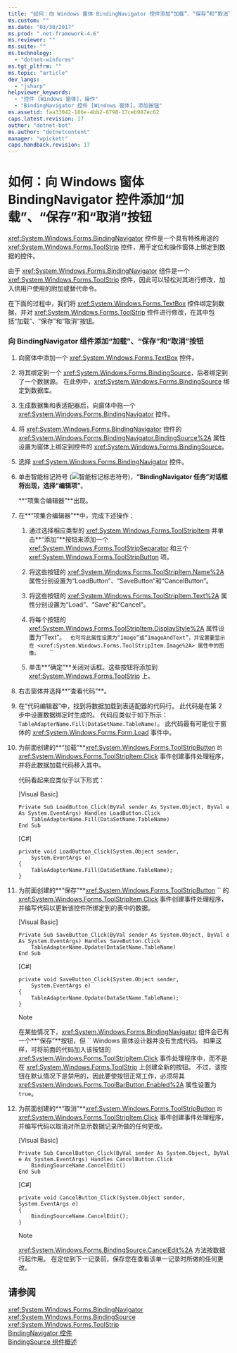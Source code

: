 ```yaml
---
title: "如何：向 Windows 窗体 BindingNavigator 控件添加“加载”、“保存”和“取消”按钮 | Microsoft Docs"
ms.custom: ""
ms.date: "03/30/2017"
ms.prod: ".net-framework-4.6"
ms.reviewer: ""
ms.suite: ""
ms.technology: 
  - "dotnet-winforms"
ms.tgt_pltfrm: ""
ms.topic: "article"
dev_langs: 
  - "jsharp"
helpviewer_keywords: 
  - "控件 [Windows 窗体]，操作"
  - "BindingNavigator 控件 [Windows 窗体]，添加按钮"
ms.assetid: faa33042-186e-4bb2-8798-17ceb987ec62
caps.latest.revision: 17
author: "dotnet-bot"
ms.author: "dotnetcontent"
manager: "wpickett"
caps.handback.revision: 17
---
```

# 如何：向 Windows 窗体 BindingNavigator 控件添加“加载”、“保存”和“取消”按钮
<xref:System.Windows.Forms.BindingNavigator> 控件是一个具有特殊用途的 <xref:System.Windows.Forms.ToolStrip> 控件，用于定位和操作窗体上绑定到数据的控件。  
  
 由于 <xref:System.Windows.Forms.BindingNavigator> 组件是一个 <xref:System.Windows.Forms.ToolStrip> 控件，因此可以轻松对其进行修改，加入供用户使用的附加或替代命令。  
  
 在下面的过程中，我们将 <xref:System.Windows.Forms.TextBox> 控件绑定到数据，并对 <xref:System.Windows.Forms.ToolStrip> 控件进行修改，在其中包括“加载”、“保存”和“取消”按钮。  
  
### 向 BindingNavigator 组件添加“加载”、“保存”和“取消”按钮  
  
1.  向窗体中添加一个 <xref:System.Windows.Forms.TextBox> 控件。  
  
2.  将其绑定到一个 <xref:System.Windows.Forms.BindingSource>，后者绑定到了一个数据源。  在此例中，<xref:System.Windows.Forms.BindingSource> 绑定到数据库。  
  
3.  生成数据集和表适配器后，向窗体中拖一个 <xref:System.Windows.Forms.BindingNavigator> 控件。  
  
4.  将 <xref:System.Windows.Forms.BindingNavigator> 控件的 <xref:System.Windows.Forms.BindingNavigator.BindingSource%2A> 属性设置为窗体上绑定到控件的 <xref:System.Windows.Forms.BindingSource>。  
  
5.  选择 <xref:System.Windows.Forms.BindingNavigator> 控件。  
  
6.  单击智能标记符号 \(![智能标记标志符号](../../../../docs/framework/winforms/controls/media/vs-winformsmttagglyph.png "VS\_WinFormSmtTagGlyph")\)，**“BindingNavigator 任务”**对话框将出现，选择**“编辑项”**。  
  
     **“项集合编辑器”**出现。  
  
7.  在**“项集合编辑器”**中，完成下述操作：  
  
    1.  通过选择相应类型的 <xref:System.Windows.Forms.ToolStripItem> 并单击**“添加”**按钮来添加一个 <xref:System.Windows.Forms.ToolStripSeparator> 和三个 <xref:System.Windows.Forms.ToolStripButton> 项。  
  
    2.  将这些按钮的 <xref:System.Windows.Forms.ToolStripItem.Name%2A> 属性分别设置为“LoadButton”、“SaveButton”和“CancelButton”。  
  
    3.  将这些按钮的 <xref:System.Windows.Forms.ToolStripItem.Text%2A> 属性分别设置为“Load”、“Save”和“Cancel”。  
  
    4.  将每个按钮的 <xref:System.Windows.Forms.ToolStripItem.DisplayStyle%2A> 属性设置为“Text”。 ``  也可将此属性设置为“Image”或“ImageAndText”，并设置要显示在 <xref:System.Windows.Forms.ToolStripItem.Image%2A> 属性中的图像。 ``  ``  ``  ``  
  
    5.  单击**“确定”**关闭对话框。这些按钮将添加到 <xref:System.Windows.Forms.ToolStrip> 上。  
  
8.  右击窗体并选择**“查看代码”**。  
  
9. 在“代码编辑器”中，找到将数据加载到表适配器的代码行。  此代码是在第 2 步中设置数据绑定时生成的。  代码应类似于如下所示：`TableAdapterName.Fill(DataSetName.TableName)`。  此代码最有可能位于窗体的 <xref:System.Windows.Forms.Form.Load> 事件中。  
  
10. 为前面创建的**“加载”**<xref:System.Windows.Forms.ToolStripButton> `` 的 `` <xref:System.Windows.Forms.ToolStripItem.Click> 事件创建事件处理程序，并将此数据加载代码移入其中。  
  
     代码看起来应类似于以下形式：  
  
     \[Visual Basic\]  
  
    ```  
    Private Sub LoadButton_Click(ByVal sender As System.Object, ByVal e As System.EventArgs) Handles LoadButton.Click  
        TableAdapterName.Fill(DataSetName.TableName)  
    End Sub  
    ```  
  
     \[C\#\]  
  
    ```  
    private void LoadButton_Click(System.Object sender,   
        System.EventArgs e)  
    {  
        TableAdapterName.Fill(DataSetName.TableName);  
    }  
    ```  
  
11. 为前面创建的**“保存”**<xref:System.Windows.Forms.ToolStripButton> `` 的 <xref:System.Windows.Forms.ToolStripItem.Click> 事件创建事件处理程序，并编写代码以更新该控件所绑定到的表中的数据。  
  
     \[Visual Basic\]  
  
    ```  
    Private Sub SaveButton_Click(ByVal sender As System.Object, ByVal e As System.EventArgs) Handles SaveButton.Click  
        TableAdapterName.Update(DataSetName.TableName)  
    End Sub  
    ```  
  
     \[C\#\]  
  
    ```  
    private void SaveButton_Click(System.Object sender,   
        System.EventArgs e)  
    {  
        TableAdapterName.Update(DataSetName.TableName);  
    }  
    ```  
  
    > [!NOTE]
    >  在某些情况下，<xref:System.Windows.Forms.BindingNavigator> 组件会已有一个**“保存”**按钮，但 `` Windows 窗体设计器并没有生成代码。  如果这样，可将前面的代码加入该按钮的 <xref:System.Windows.Forms.ToolStripItem.Click> 事件处理程序中，而不是在 <xref:System.Windows.Forms.ToolStrip> 上创建全新的按钮。  不过，该按钮在默认情况下是禁用的，因此要使按钮正常工作，必须将其 <xref:System.Windows.Forms.ToolBarButton.Enabled%2A> 属性设置为 `true`。  
  
12. 为前面创建的**“取消”**<xref:System.Windows.Forms.ToolStripButton> `` 的 `` <xref:System.Windows.Forms.ToolStripItem.Click> 事件创建事件处理程序，并编写代码以取消对所显示数据记录所做的任何更改。  
  
     \[Visual Basic\]  
  
    ```  
    Private Sub CancelButton_Click(ByVal sender As System.Object, ByVal e As System.EventArgs) Handles CancelButton.Click  
        BindingSourceName.CancelEdit()  
    End Sub  
    ```  
  
     \[C\#\]  
  
    ```  
    private void CancelButton_Click(System.Object sender, System.EventArgs e)  
    {  
        BindingSourceName.CancelEdit();  
    }  
    ```  
  
    > [!NOTE]
    >  <xref:System.Windows.Forms.BindingSource.CancelEdit%2A> 方法按数据行起作用。  在定位到下一记录前，保存您在查看该单一记录时所做的任何更改。  
  
## 请参阅  
 <xref:System.Windows.Forms.BindingNavigator>   
 <xref:System.Windows.Forms.BindingSource>   
 <xref:System.Windows.Forms.ToolStrip>   
 [BindingNavigator 控件](../../../../docs/framework/winforms/controls/bindingnavigator-control-windows-forms.md)   
 [BindingSource 组件概述](../../../../docs/framework/winforms/controls/bindingsource-component-overview.md)